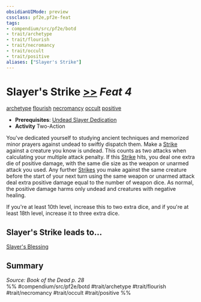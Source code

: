 ```yaml
---
obsidianUIMode: preview
cssclass: pf2e,pf2e-feat
tags:
- compendium/src/pf2e/botd
- trait/archetype
- trait/flourish
- trait/necromancy
- trait/occult
- trait/positive
aliases: ["Slayer's Strike"]
---
```

# Slayer's Strike  [>>](../../rules/core-rulebook/chapter-9-playing-the-game.md#Actions "Two-Action") *Feat 4*  
[archetype](../../rules/traits/archetype.md)  [flourish](../../rules/traits/flourish.md)  [necromancy](../../rules/traits/necromancy.md)  [occult](../../rules/traits/occult.md)  [positive](../../rules/traits/positive.md)  

- **Prerequisites**: [Undead Slayer Dedication](undead-slayer-dedication-botd.md)
- **Activity** Two-Action

You've dedicated yourself to studying ancient techniques and memorized minor prayers against undead to swiftly dispatch them. Make a [Strike](../../rules/actions/strike.md) against a creature you know is undead. This counts as two attacks when calculating your multiple attack penalty. If this [Strike](../../rules/actions/strike.md) hits, you deal one extra die of positive damage, with the same die size as the weapon or unarmed attack you used. Any further [Strikes](../../rules/actions/strike.md) you make against the same creature before the start of your next turn using the same weapon or unarmed attack deal extra positive damage equal to the number of weapon dice. As normal, the positive damage harms only undead and creatures with negative healing.

If you're at least 10th level, increase this to two extra dice, and if you're at least 18th level, increase it to three extra dice.

## Slayer's Strike leads to...

[Slayer's Blessing](slayers-blessing-botd.md)

## Summary

*Source: Book of the Dead p. 28*  
%% #compendium/src/pf2e/botd #trait/archetype #trait/flourish #trait/necromancy #trait/occult #trait/positive %%